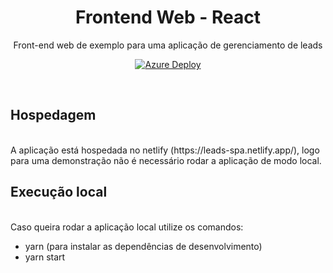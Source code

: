<h1 align="center">Frontend Web - React</h1>
<p align="center">Front-end web de exemplo para uma aplicação de gerenciamento de leads</p>
<p align="center">
  <a href="https://github.com/guilhermejulio/MRV.Leads.Api/commits/main">
    <img alt="Azure Deploy" src="https://api.netlify.com/api/v1/badges/a9aa9d44-9819-48fb-a826-fda938d88903/deploy-status">
  </a>
	
</p>
<br/>

## Hospedagem

<br/>
A aplicação está hospedada no netlify (https://leads-spa.netlify.app/), logo para uma demonstração não é necessário rodar a aplicação de modo local.

## Execução local

<br/>
Caso queira rodar a aplicação local utilize os comandos:

- yarn (para instalar as dependências de desenvolvimento)
- yarn start
